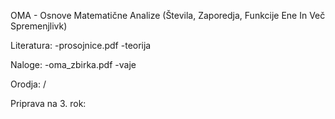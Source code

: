 OMA - Osnove Matematične Analize (Števila, Zaporedja, Funkcije Ene In Več Spremenjlivk)

Literatura:
-prosojnice.pdf
-teorija

Naloge:
-oma_zbirka.pdf
-vaje

Orodja:
/

Priprava na 3. rok:


